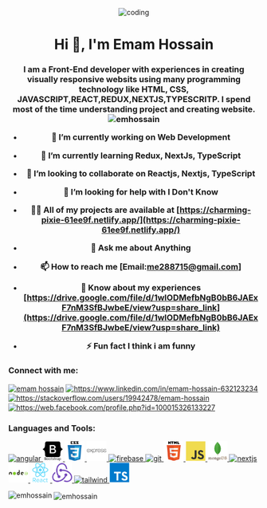 
<p align="center" width='100%'> <img src="http://evermont.org/wp-content/uploads/2023/02/web-developer.jpg" alt="coding" /> </p>

<h1 align="center">Hi 👋, I'm Emam Hossain</h1>

<h3 align="center">I am a Front-End developer with experiences in creating visually responsive websits using many programming technology like HTML, CSS, JAVASCRIPT,REACT,REDUX,NEXTJS,TYPESCRITP. I spend most of the time understanding project and creating website.</



<p align="left"> <img src="https://komarev.com/ghpvc/?username=emhossain&label=Profile%20views&color=0e75b6&style=flat" alt="emhossain" /> </p>

- 🔭 I’m currently working on **Web Development**

- 🌱 I’m currently learning **Redux, NextJs, TypeScript**

- 👯 I’m looking to collaborate on **Reactjs, Nextjs, TypeScript**

- 🤝 I’m looking for help with **I Don't Know**

- 👨‍💻 All of my projects are available at [https://charming-pixie-61ee9f.netlify.app/](https://charming-pixie-61ee9f.netlify.app/)

- 💬 Ask me about **Anything**

- 📫 How to reach me **[Email:me288715@gmail.com]**

- 📄 Know about my experiences [https://drive.google.com/file/d/1wlODMefbNgB0bB6JAExF7nM3SfBJwbeE/view?usp=share_link](https://drive.google.com/file/d/1wlODMefbNgB0bB6JAExF7nM3SfBJwbeE/view?usp=share_link)

- ⚡ Fun fact **I think i am funny**

<h3 align="left">Connect with me:</h3>
<p align="left">
<a href="https://dev.to/emam hossain" target="blank"><img align="center" src="https://raw.githubusercontent.com/rahuldkjain/github-profile-readme-generator/master/src/images/icons/Social/devto.svg" alt="emam hossain" height="30" width="40" /></a>
<a href="https://linkedin.com/in/https://www.linkedin.com/in/emam-hossain-632123234" target="blank"><img align="center" src="https://raw.githubusercontent.com/rahuldkjain/github-profile-readme-generator/master/src/images/icons/Social/linked-in-alt.svg" alt="https://www.linkedin.com/in/emam-hossain-632123234" height="30" width="40" /></a>
<a href="https://stackoverflow.com/users/https://stackoverflow.com/users/19942478/emam-hossain" target="blank"><img align="center" src="https://raw.githubusercontent.com/rahuldkjain/github-profile-readme-generator/master/src/images/icons/Social/stack-overflow.svg" alt="https://stackoverflow.com/users/19942478/emam-hossain" height="30" width="40" /></a>
<a href="https://fb.com/https://web.facebook.com/profile.php?id=100015326133227" target="blank"><img align="center" src="https://raw.githubusercontent.com/rahuldkjain/github-profile-readme-generator/master/src/images/icons/Social/facebook.svg" alt="https://web.facebook.com/profile.php?id=100015326133227" height="30" width="40" /></a>
</p>

<h3 align="left">Languages and Tools:</h3>
<p align="left"> <a href="https://angular.io" target="_blank" rel="noreferrer"> <img src="https://angular.io/assets/images/logos/angular/angular.svg" alt="angular" width="40" height="40"/> </a> <a href="https://getbootstrap.com" target="_blank" rel="noreferrer"> <img src="https://raw.githubusercontent.com/devicons/devicon/master/icons/bootstrap/bootstrap-plain-wordmark.svg" alt="bootstrap" width="40" height="40"/> </a> <a href="https://www.w3schools.com/css/" target="_blank" rel="noreferrer"> <img src="https://raw.githubusercontent.com/devicons/devicon/master/icons/css3/css3-original-wordmark.svg" alt="css3" width="40" height="40"/> </a> <a href="https://expressjs.com" target="_blank" rel="noreferrer"> <img src="https://raw.githubusercontent.com/devicons/devicon/master/icons/express/express-original-wordmark.svg" alt="express" width="40" height="40"/> </a> <a href="https://firebase.google.com/" target="_blank" rel="noreferrer"> <img src="https://www.vectorlogo.zone/logos/firebase/firebase-icon.svg" alt="firebase" width="40" height="40"/> </a> <a href="https://git-scm.com/" target="_blank" rel="noreferrer"> <img src="https://www.vectorlogo.zone/logos/git-scm/git-scm-icon.svg" alt="git" width="40" height="40"/> </a> <a href="https://www.w3.org/html/" target="_blank" rel="noreferrer"> <img src="https://raw.githubusercontent.com/devicons/devicon/master/icons/html5/html5-original-wordmark.svg" alt="html5" width="40" height="40"/> </a> <a href="https://developer.mozilla.org/en-US/docs/Web/JavaScript" target="_blank" rel="noreferrer"> <img src="https://raw.githubusercontent.com/devicons/devicon/master/icons/javascript/javascript-original.svg" alt="javascript" width="40" height="40"/> </a> <a href="https://www.mongodb.com/" target="_blank" rel="noreferrer"> <img src="https://raw.githubusercontent.com/devicons/devicon/master/icons/mongodb/mongodb-original-wordmark.svg" alt="mongodb" width="40" height="40"/> </a> <a href="https://nextjs.org/" target="_blank" rel="noreferrer"> <img src="https://cdn.worldvectorlogo.com/logos/nextjs-2.svg" alt="nextjs" width="40" height="40"/> </a> <a href="https://nodejs.org" target="_blank" rel="noreferrer"> <img src="https://raw.githubusercontent.com/devicons/devicon/master/icons/nodejs/nodejs-original-wordmark.svg" alt="nodejs" width="40" height="40"/> </a> <a href="https://reactjs.org/" target="_blank" rel="noreferrer"> <img src="https://raw.githubusercontent.com/devicons/devicon/master/icons/react/react-original-wordmark.svg" alt="react" width="40" height="40"/> </a> <a href="https://redux.js.org" target="_blank" rel="noreferrer"> <img src="https://raw.githubusercontent.com/devicons/devicon/master/icons/redux/redux-original.svg" alt="redux" width="40" height="40"/> </a> <a href="https://tailwindcss.com/" target="_blank" rel="noreferrer"> <img src="https://www.vectorlogo.zone/logos/tailwindcss/tailwindcss-icon.svg" alt="tailwind" width="40" height="40"/> </a> <a href="https://www.typescriptlang.org/" target="_blank" rel="noreferrer"> <img src="https://raw.githubusercontent.com/devicons/devicon/master/icons/typescript/typescript-original.svg" alt="typescript" width="40" height="40"/> </a> </p>

<p><img align="left" src="https://github-readme-stats.vercel.app/api/top-langs?username=emhossain&show_icons=true&locale=en&layout=compact" alt="emhossain" /></p>

<p>&nbsp;<img align="center" src="https://github-readme-stats.vercel.app/api?username=emhossain&show_icons=true&locale=en" alt="emhossain" /></p>
